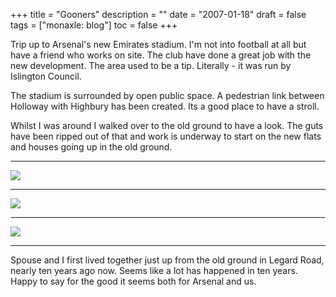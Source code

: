 +++
title = "Gooners"
description = ""
date = "2007-01-18"
draft = false
tags = ["monaxle: blog"]
toc = false
+++

Trip up to Arsenal's new Emirates stadium. I'm not into football at all but have a friend who works on site. The club have done a great job with the new development. The area used to be a tip. Literally - it was run by Islington Council.

The stadium is surrounded by open public space. A pedestrian link between Holloway with Highbury has been created. Its a good place to have a stroll.

Whilst I was around I walked over to the old ground to have a look. The guts have been ripped out of that and work is underway to start on the new flats and houses going up in the old ground.
***

<img style="display:block;margin:auto" src="https://i.ibb.co/JRr6zBMr/gooners03.png">

---

<img style="display:block;margin:auto" src="https://i.ibb.co/jkr2Yv4y/gooners02.png">

---

<img style="display:block;margin:auto" src="https://i.ibb.co/JWBvcdRN/gooners01.png">

---

Spouse and I first lived together just up from the old ground in Legard Road, nearly ten years ago now. Seems like a lot has happened in ten years. Happy to say for the good it seems both for Arsenal and us.
